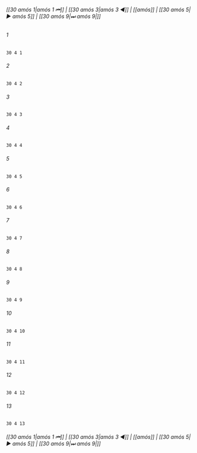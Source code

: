 
###### [[30 аmós 1|аmós 1 ⏮]] | [[30 аmós 3|аmós 3 ◀]] | [[аmós]] | [[30 аmós 5|▶ аmós 5]] | [[30 аmós 9|⏭ аmós 9|]]

###### 1
``` verse
30 4 1 
```
###### 2
``` verse
30 4 2 
```
###### 3
``` verse
30 4 3 
```
###### 4
``` verse
30 4 4 
```
###### 5
``` verse
30 4 5 
```
###### 6
``` verse
30 4 6 
```
###### 7
``` verse
30 4 7 
```
###### 8
``` verse
30 4 8 
```
###### 9
``` verse
30 4 9 
```
###### 10
``` verse
30 4 10 
```
###### 11
``` verse
30 4 11 
```
###### 12
``` verse
30 4 12 
```
###### 13
``` verse
30 4 13 
```

###### [[30 аmós 1|аmós 1 ⏮]] | [[30 аmós 3|аmós 3 ◀]] | [[аmós]] | [[30 аmós 5|▶ аmós 5]] | [[30 аmós 9|⏭ аmós 9|]]

